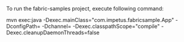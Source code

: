 To run the fabric-samples project, execute following command:

mvn exec:java -Dexec.mainClass="com.impetus.fabricsample.App" -DconfigPath=<configPathDirectory> -Dchannel=<channelName> -Dexec.classpathScope="compile" -Dexec.cleanupDaemonThreads=false
